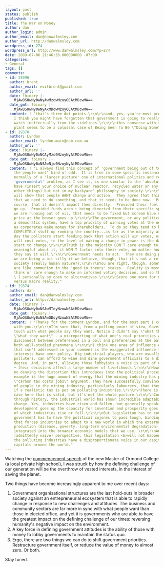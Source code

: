 ```yaml
---
layout: post
status: publish
published: true
title: The War on Money
author: dan
author_login: admin
author_email: dan@danwalmsley.com
author_url: http://danwalmsley.com
wordpress_id: 274
wordpress_url: http://www.danwalmsley.com/?p=274
date: 2009-07-06 21:46:33.000000000 -07:00
categories:
- General
tags: []
comments:
- id: 28996
  author: brent
  author_email: evilbrent@gmail.com
  author_url: ''
  date: !binary |-
    MjAwOS0wNy0wNyAwMzowMzoyOCAtMDcwMA==
  date_gmt: !binary |-
    MjAwOS0wNy0wNyAxMDowMzoyOCAtMDcwMA==
  content: ! "that's three dot points.\r\n\r\nand, yes, you're most probably correct.\r\n\r\nalthough
    I think you might have forgotten that government is going to really continue to
    watch ineffectually from the sidelines.\r\n\r\nthis nonsense with the desalination
    plant seems to be a colossal case of Being Seen To Be \"Doing Something\"."
- id: 29370
  author: Lyndon
  author_email: lyndon.main@nab.com.au
  author_url: ''
  date: !binary |-
    MjAwOS0wNy0xNCAyMzo0NzoyNyAtMDcwMA==
  date_gmt: !binary |-
    MjAwOS0wNy0xNSAwNjo0NzoyNyAtMDcwMA==
  content: ! "I always find this concept of 'government being out of touch with what
    the people want' kind of odd.  It is true in some specific instances, those being
    normally of a 'larger picture' one of international politics and relations.\r\n\r\nThe
    'governmental' problem, as I see it, is one similar to the 'absolutely we should
    have (insert your choice of nuclear reactor, recycled water or any of a hundred
    other things) but not in my backyard' philosophy in society.\r\n\r\nA straw poll
    will show that people WANT change and action.  They agree that things are crap,
    that we need to do something, and that it needs to be done now.  Provided, of
    course, that it doesn't impact them directly.  Provided their fuel bills don't
    go up.  Provided funds aren't being diverted from their specific sphere of interest.\r\n\r\nYes
    we are running out of oil, that needs to be fixed but scream blue murder if the
    price at the bowser goes up.\r\n\r\nThe government, or any political party in
    a democratic system, have a top priority of winning votes at the next election,
    as corporates make money for shareholders.  To do so they tend to have to not
    COMPLETELY stuff up running the country...as far as the majority are aware.\r\n\r\nThe
    day the pollsters start feeding back that action will win votes, or that inaction
    will cost votes, to the level of making a change in power is the day things will
    start to change.\r\n\r\nTruth is the majority DON'T care enough to do anything
    meaningful about it, it WON'T factor into their vote, no matter how many times
    they say it will.\r\n\r\nGovernment needs to act.  They are doing poorly.  I think
    we are being a bit silly if we believe, though, that it's not a reflection of
    society (really human nature?).\r\n\r\nYou are right, though, sometimes our democracies
    are like communism in the 'good in theory' stakes.  Reality is most people don't
    think or care enough to make an informed voting decision, and so this crap perpetuates.
    \ I personally am open to alternatives.\r\n\r\nScore one more for micro reality
    versus macro reality."
- id: 29374
  author: dan
  author_email: dan@danwalmsley.com
  author_url: http://danwalmsley.com
  date: !binary |-
    MjAwOS0wNy0xNSAwMToyNzowNSAtMDcwMA==
  date_gmt: !binary |-
    MjAwOS0wNy0xNSAwODoyNzowNSAtMDcwMA==
  content: ! "Thanks for the comment Lyndon, and for the most part I completely agree
    with you.\r\n\r\nI'm sure that, from a polling point of view, Government is in
    touch with what people say they want. Notice I didn't say \"what they need\" or
    \"what they want\" - a misreporting of what one's real priorities are, and the
    disconnect between preferences in a poll and preferences at the ballot box, are
    both well-studied phenomena.\r\n\r\nI think one area of influence over government
    that isn't addressed in your comment is the exaggerated influence that vested
    interests have over policy. Big industrial players, who are usually the biggest
    polluters, can afford to wine and dine government officials to a disproportionate
    degree. And, in part, allowing those lobbyists a voice is part of good governance
    - their decisions affect a large number of livelihoods.\r\n\r\nHowever there's
    no denying the distortion this introduces into the political process. A great
    example is the huge amount of energy that the mining industry has put into the
    \"carbon tax costs jobs\" argument. They have successfully convinced a large number
    of people in the mining industry, particularly labourers, that they will be fired
    if a realistic tax is put on polluting industries.\r\n\r\nThere is a prima face
    case here that is valid, but it's not the whole picture.\r\n\r\nCountless times
    through history, the industrial world has shown incredible adaptability to legislative
    change. Yes, industries have risen and fallen, but generally speaking as industrial
    development goes up the capacity for invention and prosperity goes up, regardless
    of which industries rise or fall.\r\n\r\nBut legislation has to come first. The
    government has to have the political cojones to pass tough, binding legislation
    that forces industries to adapt to a new world in which the external costs of
    production (disease, poverty, long-term environmental degradation) are finally
    integrated into the broader economic models that we use. \r\n\r\nAnd, from my
    (admittedly naive) perspective, this legislation <b>will not happen</b> while
    the polluting industries have a disproportionate voice in our capital, and other
    capitals around the world."
---
```

Watching the <a href="http://www.ormond.unimelb.edu.au/announcements/ann3.shtml">commencement speech</a> of the new Master of Ormond College (a local private high school), I was struck by how the defining challenge of our generation will be the overthrow of vested interests, in the interest of saving the planet.

Two things have become increasingly apparent to me over recent days:

<ol>
  <li>Government organisational structures are the last hold-outs in broader society against an entrepreneurial ecosystem that is able to rapidly change in response to new challenges and attitudes. The business and community sectors are far more in sync with what people want than those in elected office, and yet it is governments who are able to have the greatest impact on the defining challenge of our times: reversing humanity's negative impact on the environment.</li>
  <li>A key force in defining government attitudes is the ability of those with money to lobby governments to maintain the status quo.</li>
  <li>Ergo, there are two things we can do to shift government priorities. Restructure government itself, or reduce the value of money to almost zero. Or both.</li>
</ol>

Stay tuned.
